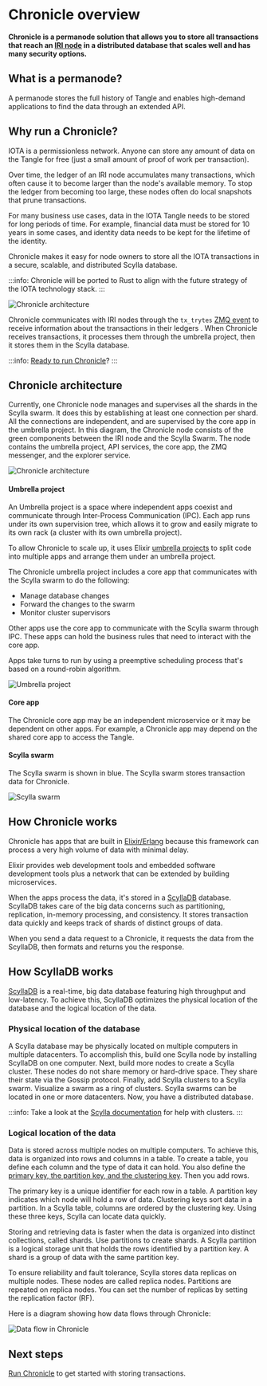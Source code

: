# Chronicle overview

**Chronicle is a permanode solution that allows you to store all transactions that reach an [IRI node](root://node-software/0.1/iri/introduction/overview.md) in a distributed database that scales well and has many security options.**

## What is a permanode?

A permanode stores the full history of Tangle and enables high-demand applications to find the data through an extended API.

## Why run a Chronicle?

IOTA is a permissionless network. Anyone can store any amount of data on the Tangle for free (just a small amount of proof of work per transaction).

Over time, the ledger of an IRI node accumulates many transactions, which often cause it to become larger than the node's available memory. To stop the ledger from becoming too large, these nodes often do local snapshots that prune transactions.

For many business use cases, data in the IOTA Tangle needs to be stored for long periods of time. For example, financial data must be stored for 10 years in some cases, and identity data needs to be kept for the lifetime of the identity.

Chronicle makes it easy for node owners to store all the IOTA transactions in a secure, scalable, and distributed Scylla database.

:::info:
Chronicle will be ported to Rust to align with the future strategy of the IOTA technology stack.
:::

![Chronicle architecture](../images/architecture.png)

Chronicle communicates with IRI nodes through the `tx_trytes` [ZMQ event](root://node-software/0.1/iri/references/zmq-events.md) to receive information about the transactions in their ledgers . When Chronicle receives transactions, it processes them through the umbrella project, then it stores them in the Scylla database.

:::info:
[Ready to run Chronicle](../how-to-guides/get-started.md)?
:::

## Chronicle architecture

Currently, one Chronicle node manages and supervises all the shards in the Scylla swarm. It does this by establishing at least one connection per shard. All the connections are independent, and are supervised by the core app in the umbrella project.
In this diagram, the Chronicle node consists of the green components between the IRI node and the Scylla Swarm. The node contains the umbrella project, API services, the core app, the ZMQ messenger, and the explorer service.

![Chronicle architecture](../images/chronicle-node.jpg)

#### Umbrella project

An Umbrella project is a space where independent apps coexist and communicate through Inter-Process Communication (IPC). Each app runs under its own supervision tree, which allows it to grow and easily migrate to its own rack (a cluster with its own umbrella project).

To allow Chronicle to scale up, it uses Elixir [umbrella projects](https://elixir-lang.org/getting-started/mix-otp/dependencies-and-umbrella-projects.html#umbrella-projects) to split code into multiple apps and arrange them under an umbrella project.

The Chronicle umbrella project includes a core app that communicates with the Scylla swarm to do the following:
* Manage database changes
* Forward the changes to the swarm
* Monitor cluster supervisors

Other apps use the core app to communicate with the Scylla swarm through IPC. These apps can hold the business rules that need to interact with the core app.

Apps take turns to run by using a preemptive scheduling process that's based on a round-robin algorithm.

![Umbrella project](../images/umbrella-project.png)

#### Core app

The Chronicle core app may be an independent microservice or it may be dependent on other apps. For example, a Chronicle app may depend on the shared core app to access the Tangle.

#### Scylla swarm

The Scylla swarm is shown in blue. The Scylla swarm stores transaction data for Chronicle.

![Scylla swarm](../images/scylla-swarm.jpg)

## How Chronicle works

Chronicle has apps that are built in [Elixir/Erlang](https://elixir-lang.org/) because this framework can process a very high volume of data with minimal delay.

Elixir provides web development tools and embedded software development tools plus a network that can be extended by building microservices.

When the apps process the data, it's stored in a [ScyllaDB](https://www.scylladb.com/) database. ScyllaDB takes care of the big data concerns such as partitioning, replication, in-memory processing, and consistency. It stores transaction data quickly and keeps track of shards of distinct groups of data.

When you send a data request to a Chronicle, it requests the data from the ScyllaDB, then formats and returns you the response.

## How ScyllaDB works

[ScyllaDB](https://docs.scylladb.com/using-scylla/) is a real-time, big data database featuring high throughput and low-latency. To achieve this, ScyllaDB optimizes the physical location of the database and the logical location of the data.

### Physical location of the database

A Scylla database may be physically located on multiple computers in multiple datacenters. To accomplish this, build one Scylla node by installing ScyllaDB on one computer. Next, build more nodes to create a Scylla cluster. These nodes do not share memory or hard-drive space. They share their state via the Gossip protocol. Finally, add Scylla clusters to a Scylla swarm. Visualize a swarm as a ring of clusters. Scylla swarms can be located in one or more datacenters. Now, you have a distributed database.

:::info:
Take a look at the [Scylla documentation](https://university.scylladb.com/setup-a-scylla-cluster/) for help with clusters.
:::

### Logical location of the data

Data is stored across multiple nodes on multiple computers. To achieve this, data is organized into rows and columns in a table. To create a table, you define each column and the type of data it can hold. You also define the [primary key, the partition key, and the clustering key](http://sudotutorials.com/tutorials/cassandra/cassandra-primary-key-cluster-key-partition-key.html). Then you add rows.

The primary key is a unique identifier for each row in a table. A partition key indicates which node will hold a row of data. Clustering keys sort data in a partition. In a Scylla table, columns are ordered by the clustering key. Using these three keys, Scylla can locate data quickly. 

Storing and retrieving data is faster when the data is organized into distinct collections, called shards. Use partitions to create shards. A Scylla partition is a logical storage unit that holds the rows identified by a partition key. A shard is a group of data with the same partition key. 

To ensure reliability and fault tolerance, Scylla stores data replicas on multiple nodes. These nodes are called replica nodes. Partitions are repeated on replica nodes. You can set the number of replicas by setting the replication factor (RF).

Here is a diagram showing how data flows through Chronicle:

![Data flow in Chronicle](../images/dataflow.png)

## Next steps

[Run Chronicle](../how-to-guides/get-started.md) to get started with storing transactions.
